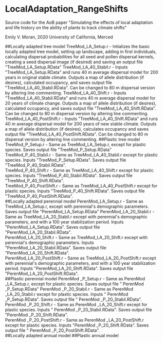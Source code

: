 # LocalAdaptation_RangeShifts
Source code for the AoB paper "Simulating the effects of local adaptation and life history on the ability of plants to track climate shifts"

Emily V. Moran, 2020
University of California, Merced

##Locally adapted tree model
TreeMod_LA_Setup.r - Intializes the basic locally adapted tree model, setting up landscape, adding in first individuals, calculating dispersal probabilities for all seed and pollen dispersal kernels, creating a seed dispersal image (if desired) and saving an output file "TreeMod_LA_Setup.RData"
TreeMod_LA_40_Stabil.r - Inputs "TreeMod_LA_Setup.RData" and runs 40 m average dispersal model for 200 years in original stable climate. Outputs a map of allele distribution (if desires), calculated occupancy, and saves output file "TreeMod_LA_40_Stabil.RData".  Can be changed to 80 m dispersal version by altering line commenting.
TreeMod_LA_40_Shift.r - Inputs "TreeMod_LA_40_Stabil.RData" and runs 40 m average dispersal model for 20 years of climate change. Outputs a map of allele distribution (if desires), calculated occupancy, and saves output file "TreeMod_LA_40_Shift.RData".  Can be changed to 80 m dispersal version by altering line commenting.
TreeMod_LA_40_PostShift.r - Inputs "TreeMod_LA_40_Shift.RData" and runs 40 m average dispersal model for 200 years of new stable climate. Outputs a map of allele distribution (if desires), calculates occupancy and saves output file "TreeMod_LA_40_PostShift.RData".  Can be changed to 80 m dispersal version by altering line commenting.
##Plastic tree model
TreeMod_P_Setup.r - Same as TreeMod_LA_Setup.r, except for plastic species. Saves output file "TreeMod_P_Setup.RData"
TreeMod_P_40_Stabil.r - Same as TreeMod_LA_40_Stabil.r except for plastic species. Inputs "TreeMod_P_Setup.RData". Saves output file "TreeMod_P_40_Stabil.RData".  
TreeMod_P_40_Shift.r - Same as TreeMod_LA_40_Shift.r except for plastic species. Inputs "TreeMod_P_40_Stabil.RData". Saves output file "TreeMod_P_40_Shift.RData".  
TreeMod_P_40_PostShift.r - Same as TreeMod_LA_40_PostShift.r except for plastic species. Inputs "TreeMod_P_40_Shift.RData". Saves output file "TreeMod_P_40_PostShift.RData".  
##Locally adapted perennial model
PerenMod_LA_Setup.r - Same as TreeMod_LA_Setup.r, except with perennial's demographic parameters. Saves output file "PerenMod_LA_Setup.RData"
PerenMod_LA_20_Stabil.r - Same as TreeMod_LA_20_Stabil.r except with perennial's demographic parameters, and with a 100 year stabilization period. Inputs "PerenMod_LA_Setup.RData". Saves output file "PerenMod_LA_20_Stabil.RData".  
PerenMod_LA_20_Shift.r - Same as TreeMod_LA_20_Shift.r except with perennial's demographic parameters. Inputs "PerenMod_LA_20_Stabil.RData". Saves output file "PerenMod_LA_20_Shift.RData".  
PerenMod_LA_20_PostShift.r - Same as TreeMod_LA_20_PostShift.r except with perennial's demographic parameters, and with a 100 year stabilization period. Inputs "PerenMod_LA_20_Shift.RData". Saves output file "PerenMod_LA_20_PostShift.RData".  
##Plastic perennial model
PerenMod _P_Setup.r - Same as PerenMod _LA_Setup.r, except for plastic species. Saves output file " PerenMod _P_Setup.RData"
PerenMod _P_20_Stabil.r - Same as PerenMod _LA_20_Stabil.r except for plastic species. Inputs " PerenMod _P_Setup.RData". Saves output file " PerenMod _P_20_Stabil.RData".  
PerenMod _P_20_Shift.r - Same as PerenMod _LA_20_Shift.r except for plastic species. Inputs " PerenMod _P_20_Stabil.RData". Saves output file "PerenMod _P_20_Shift.RData".  
PerenMod _P_20_PostShift.r - Same as PerenMod _LA_20_PostShift.r except for plastic species. Inputs "PerenMod _P_20_Shift.RData". Saves output file " PerenMod _P_20_PostShift.RData".  
##Locally adapted annual model
##Plastic annual model
